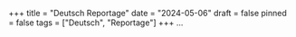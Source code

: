 +++
title = "Deutsch Reportage"
date = "2024-05-06"
draft = false
pinned = false
tags = ["Deutsch", "Reportage"]
+++
...